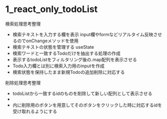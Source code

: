 # 1_react_only_todoList

検索処理思考整理
- 検索テキストを入力する欄を表示 input欄やformなどリアルタイム反映させるのでonChangeメソッドを使用
- 検索テキストの状態を管理する useState
- 検索ワードと一致するTodoだけを抽出する処理の作成
- 表示するtodoListをフィルタリング後の.map配列を表示させる
- Todo入力欄とは別に検索入力用のinputを作成
- 検索状態を保持したまま新規Todoの追加削除に対応する


削除処理思考整理
- todoListから一致するidのものを削除して新しい配列として表示させる
- <li>内に削除用のボタンを用意してそのボタンをクリックした時に対応するidを受け取れるようにする
